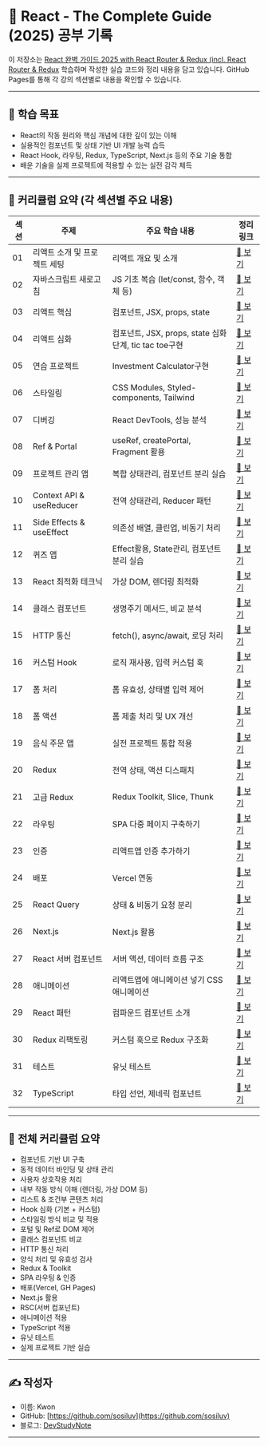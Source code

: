# 🎯 React - The Complete Guide (2025) 공부 기록

이 저장소는 [React 완벽 가이드 2025 with React Router & Redux (incl. React Router & Redux]([https://www.udemy.com/course/react-the-complete-guide-incl-redux/](https://www.udemy.com/course/best-react/)) 학습하며 작성한 실습 코드와 정리 내용을 담고 있습니다.
GitHub Pages를 통해 각 강의 섹션별로 내용을 확인할 수 있습니다.

---

## 🚀 학습 목표

- React의 작동 원리와 핵심 개념에 대한 깊이 있는 이해
- 실용적인 컴포넌트 및 상태 기반 UI 개발 능력 습득
- React Hook, 라우팅, Redux, TypeScript, Next.js 등의 주요 기술 통합
- 배운 기술을 실제 프로젝트에 적용할 수 있는 실전 감각 체득

---

## 🧠 커리큘럼 요약 (각 섹션별 주요 내용)

| 섹션 | 주제 | 주요 학습 내용 | 정리 링크 |
|------|------|----------------|------------|
| 01 | 리액트 소개 및 프로젝트 세팅 | 리액트 개요 및 소개 | [📎 보기](https://yourusername.github.io/your-repo/section-01) |
| 02 | 자바스크립트 새로고침 | JS 기초 복습 (let/const, 함수, 객체 등) | [📎 보기](https://yourusername.github.io/your-repo/section-02) |
| 03 | 리액트 핵심 | 컴포넌트, JSX, props, state | [📎 보기](https://yourusername.github.io/your-repo/section-03) |
| 04 | 리액트 심화 | 컴포넌트, JSX, props, state 심화단계, tic tac toe구현 | [📎 보기](https://yourusername.github.io/your-repo/section-04) |
| 05 | 연습 프로젝트 | Investment Calculator구현 | [📎 보기](https://yourusername.github.io/your-repo/section-05) |
| 06 | 스타일링 | CSS Modules, Styled-components, Tailwind | [📎 보기](https://yourusername.github.io/your-repo/section-06) |
| 07 | 디버깅 | React DevTools, 성능 분석 | [📎 보기](https://yourusername.github.io/your-repo/section-07) |
| 08 | Ref & Portal | useRef, createPortal, Fragment 활용 | [📎 보기](https://yourusername.github.io/your-repo/section-08) |
| 09 | 프로젝트 관리 앱 | 복합 상태관리, 컴포넌트 분리 실습 | [📎 보기](https://yourusername.github.io/your-repo/section-09) |
| 10 | Context API & useReducer | 전역 상태관리, Reducer 패턴 | [📎 보기](https://yourusername.github.io/your-repo/section-10) |
| 11 | Side Effects & useEffect | 의존성 배열, 클린업, 비동기 처리 | [📎 보기](https://yourusername.github.io/your-repo/section-11) |
| 12 | 퀴즈 앱 | Effect활용, State관리, 컴포넌트 분리 실습 | [📎 보기](https://yourusername.github.io/your-repo/section-12) |
| 13 | React 최적화 테크닉 | 가상 DOM, 렌더링 최적화 | [📎 보기](https://yourusername.github.io/your-repo/section-13) |
| 14 | 클래스 컴포넌트 | 생명주기 메서드, 비교 분석 | [📎 보기](https://yourusername.github.io/your-repo/section-14) |
| 15 | HTTP 통신 | fetch(), async/await, 로딩 처리 | [📎 보기](https://yourusername.github.io/your-repo/section-15) |
| 16 | 커스텀 Hook | 로직 재사용, 입력 커스텀 훅 | [📎 보기](https://yourusername.github.io/your-repo/section-16) |
| 17 | 폼 처리 | 폼 유효성, 상태별 입력 제어 | [📎 보기](https://yourusername.github.io/your-repo/section-17) |
| 18 | 폼 액션 | 폼 제출 처리 및 UX 개선 | [📎 보기](https://yourusername.github.io/your-repo/section-18) |
| 19 | 음식 주문 앱 | 실전 프로젝트 통합 적용 | [📎 보기](https://yourusername.github.io/your-repo/section-19) |
| 20 | Redux | 전역 상태, 액션 디스패치 | [📎 보기](https://yourusername.github.io/your-repo/section-20) |
| 21 | 고급 Redux | Redux Toolkit, Slice, Thunk | [📎 보기](https://yourusername.github.io/your-repo/section-21) |
| 22 | 라우팅 | SPA 다중 페이지 구축하기 | [📎 보기](https://yourusername.github.io/your-repo/section-22) |
| 23 | 인증 | 리액트앱 인증 추가하기 | [📎 보기](https://yourusername.github.io/your-repo/section-23) |
| 24 | 배포 | Vercel 연동 | [📎 보기](https://yourusername.github.io/your-repo/section-24) |
| 25 | React Query | 상태 & 비동기 요청 분리 | [📎 보기](https://yourusername.github.io/your-repo/section-25) |
| 26 | Next.js | Next.js 활용 | [📎 보기](https://yourusername.github.io/your-repo/section-26) |
| 27 | React 서버 컴포넌트 | 서버 액션, 데이터 흐름 구조 | [📎 보기](https://yourusername.github.io/your-repo/section-27) |
| 28 | 애니메이션 | 리액트앱에 애니메이션 넣기 CSS 애니메이션 | [📎 보기](https://yourusername.github.io/your-repo/section-28) |
| 29 | React 패턴 | 컴파운드 컴포넌트 소개 | [📎 보기](https://yourusername.github.io/your-repo/section-29) |
| 30 | Redux 리팩토링 | 커스텀 훅으로 Redux 구조화 | [📎 보기](https://yourusername.github.io/your-repo/section-30) |
| 31 | 테스트 | 유닛 테스트 | [📎 보기](https://yourusername.github.io/your-repo/section-31) |
| 32 | TypeScript | 타입 선언, 제네릭 컴포넌트 | [📎 보기](https://yourusername.github.io/your-repo/section-32) |

---

## 📢 전체 커리큘럼 요약

- 컴포넌트 기반 UI 구축
- 동적 데이터 바인딩 및 상태 관리
- 사용자 상호작용 처리
- 내부 작동 방식 이해 (렌더링, 가상 DOM 등)
- 리스트 & 조건부 콘텐츠 처리
- Hook 심화 (기본 + 커스텀)
- 스타일링 방식 비교 및 적용
- 포털 및 Ref로 DOM 제어
- 클래스 컴포넌트 비교
- HTTP 통신 처리
- 양식 처리 및 유효성 검사
- Redux & Toolkit
- SPA 라우팅 & 인증
- 배포(Vercel, GH Pages)
- Next.js 활용
- RSC(서버 컴포넌트)
- 애니메이션 적용
- TypeScript 적용
- 유닛 테스트
- 실제 프로젝트 기반 실습

---

## ✍ 작성자

- 이름: Kwon
- GitHub: [https://github.com/sosiluv](https://github.com/sosiluv)  
- 블로그: [DevStudyNote](https://sosiluv.github.io/)

---

